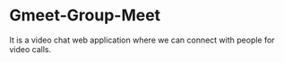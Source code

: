 # Gmeet-Group-Meet
It is a video chat web application where we can connect with people for video calls.
